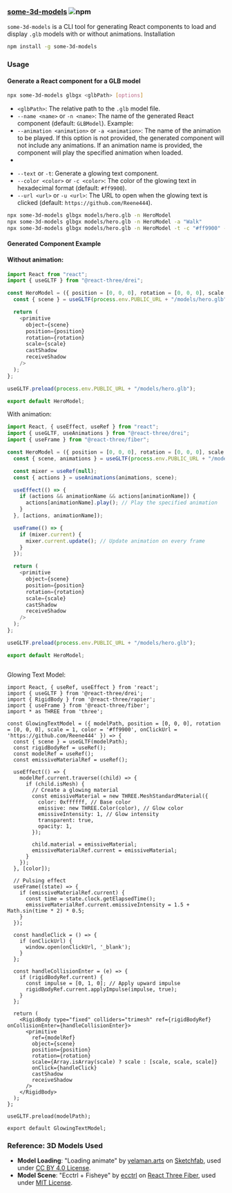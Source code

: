 ### [some-3d-models](https://www.npmjs.com/package/some-3d-models) ![npm](https://img.shields.io/npm/v/some-3d-models)

`some-3d-models` is a CLI tool for generating React components to load and display `.glb` models with or without animations.
Installation

```bash
npm install -g some-3d-models
```

### Usage

#### Generate a React component for a GLB model

```bash
npx some-3d-models glbgx <glbPath> [options]
```

- `<glbPath>`: The relative path to the `.glb` model file.
- `--name <name>` or `-n <name>`: The name of the generated React component (default: `GLBModel`).
  Example:
- `--animation <animation>` or `-a <animation>`: The name of the animation to be played. If this option is not provided, the generated component will not include any animations. If an animation name is provided, the component will play the specified animation when loaded.
-

* `--text` or `-t`: Generate a glowing text component.
* `--color <color>` or `-c <color>`: The color of the glowing text in hexadecimal format (default: `#ff9900`).
* `--url <url>` or `-u <url>`: The URL to open when the glowing text is clicked (default: `https://github.com/Reene444`).

```bash
npx some-3d-models glbgx models/hero.glb -n HeroModel
npx some-3d-models glbgx models/hero.glb -n HeroModel -a "Walk"
npx some-3d-models glbgx models/hero.glb -n HeroModel -t -c "#ff9900" -u "https://example.com"
```

#### Generated Component Example

#### Without animation:

```javascript
import React from "react";
import { useGLTF } from "@react-three/drei";

const HeroModel = ({ position = [0, 0, 0], rotation = [0, 0, 0], scale = 1 }) => {
  const { scene } = useGLTF(process.env.PUBLIC_URL + "/models/hero.glb");

  return (
    <primitive
      object={scene}
      position={position}
      rotation={rotation}
      scale={scale}
      castShadow
      receiveShadow
    />
  );
};

useGLTF.preload(process.env.PUBLIC_URL + "/models/hero.glb");

export default HeroModel;

```

With animation:

```javascript
import React, { useEffect, useRef } from "react";
import { useGLTF, useAnimations } from "@react-three/drei";
import { useFrame } from "@react-three/fiber";

const HeroModel = ({ position = [0, 0, 0], rotation = [0, 0, 0], scale = 1, animationName = "Walk" }) => {
  const { scene, animations } = useGLTF(process.env.PUBLIC_URL + "/models/hero.glb");

  const mixer = useRef(null);
  const { actions } = useAnimations(animations, scene);

  useEffect(() => {
    if (actions && animationName && actions[animationName]) {
      actions[animationName].play(); // Play the specified animation
    }
  }, [actions, animationName]);

  useFrame(() => {
    if (mixer.current) {
      mixer.current.update(); // Update animation on every frame
    }
  });

  return (
    <primitive
      object={scene}
      position={position}
      rotation={rotation}
      scale={scale}
      castShadow
      receiveShadow
    />
  );
};

useGLTF.preload(process.env.PUBLIC_URL + "/models/hero.glb");

export default HeroModel;



```

Glowing Text Model:

```
import React, { useRef, useEffect } from 'react';
import { useGLTF } from '@react-three/drei';
import { RigidBody } from '@react-three/rapier';
import { useFrame } from '@react-three/fiber';
import * as THREE from 'three';

const GlowingTextModel = ({ modelPath, position = [0, 0, 0], rotation = [0, 0, 0], scale = 1, color = '#ff9900', onClickUrl = 'https://github.com/Reene444' }) => {
  const { scene } = useGLTF(modelPath);
  const rigidBodyRef = useRef();
  const modelRef = useRef();
  const emissiveMaterialRef = useRef();

  useEffect(() => {
    modelRef.current.traverse((child) => {
      if (child.isMesh) {
        // Create a glowing material
        const emissiveMaterial = new THREE.MeshStandardMaterial({
          color: 0xffffff, // Base color
          emissive: new THREE.Color(color), // Glow color
          emissiveIntensity: 1, // Glow intensity
          transparent: true,
          opacity: 1,
        });

        child.material = emissiveMaterial;
        emissiveMaterialRef.current = emissiveMaterial;
      }
    });
  }, [color]);

  // Pulsing effect
  useFrame((state) => {
    if (emissiveMaterialRef.current) {
      const time = state.clock.getElapsedTime();
      emissiveMaterialRef.current.emissiveIntensity = 1.5 + Math.sin(time * 2) * 0.5;
    }
  });

  const handleClick = () => {
    if (onClickUrl) {
      window.open(onClickUrl, '_blank');
    }
  };

  const handleCollisionEnter = (e) => {
    if (rigidBodyRef.current) {
      const impulse = [0, 1, 0]; // Apply upward impulse
      rigidBodyRef.current.applyImpulse(impulse, true);
    }
  };

  return (
    <RigidBody type="fixed" colliders="trimesh" ref={rigidBodyRef} onCollisionEnter={handleCollisionEnter}>
      <primitive
        ref={modelRef}
        object={scene}
        position={position}
        rotation={rotation}
        scale={Array.isArray(scale) ? scale : [scale, scale, scale]}
        onClick={handleClick}
        castShadow
        receiveShadow
      />
    </RigidBody>
  );
};

useGLTF.preload(modelPath);

export default GlowingTextModel;

```

### Reference: 3D Models Used

- **Model Loading**: "Loading animate" by [yelaman.arts](https://sketchfab.com/3d-models/loading-animate-5d02b9b25e7f4e5bb11075a7d373048e) on [Sketchfab](https://sketchfab.com), used under [CC BY 4.0 License](https://creativecommons.org/licenses/by/4.0/).
- **Model Scene**: "Ecctrl + Fisheye" by [ecctrl](https://github.com/pmndrs/ecctrl) on [React Three Fiber](https://github.com/pmndrs/ecctrl), used under [MIT License](https://github.com/pmndrs/ecctrl/blob/main/LICENSE).
